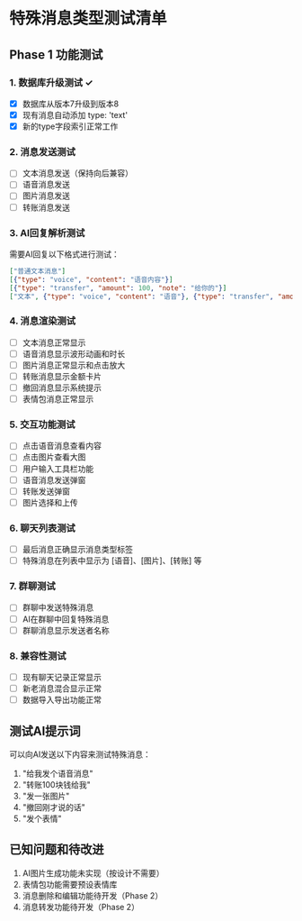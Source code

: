 # 特殊消息类型测试清单

## Phase 1 功能测试

### 1. 数据库升级测试 ✓
- [x] 数据库从版本7升级到版本8 
- [x] 现有消息自动添加 type: 'text'
- [x] 新的type字段索引正常工作

### 2. 消息发送测试
- [ ] 文本消息发送（保持向后兼容）
- [ ] 语音消息发送
- [ ] 图片消息发送
- [ ] 转账消息发送

### 3. AI回复解析测试
需要AI回复以下格式进行测试：
```json
["普通文本消息"]
[{"type": "voice", "content": "语音内容"}]
[{"type": "transfer", "amount": 100, "note": "给你的"}]
["文本", {"type": "voice", "content": "语音"}, {"type": "transfer", "amount": 50, "note": "买咖啡"}]
```

### 4. 消息渲染测试
- [ ] 文本消息正常显示
- [ ] 语音消息显示波形动画和时长
- [ ] 图片消息正常显示和点击放大
- [ ] 转账消息显示金额卡片
- [ ] 撤回消息显示系统提示
- [ ] 表情包消息正常显示

### 5. 交互功能测试
- [ ] 点击语音消息查看内容
- [ ] 点击图片查看大图
- [ ] 用户输入工具栏功能
- [ ] 语音消息发送弹窗
- [ ] 转账发送弹窗
- [ ] 图片选择和上传

### 6. 聊天列表测试
- [ ] 最后消息正确显示消息类型标签
- [ ] 特殊消息在列表中显示为 [语音]、[图片]、[转账] 等

### 7. 群聊测试
- [ ] 群聊中发送特殊消息
- [ ] AI在群聊中回复特殊消息
- [ ] 群聊消息显示发送者名称

### 8. 兼容性测试
- [ ] 现有聊天记录正常显示
- [ ] 新老消息混合显示正常
- [ ] 数据导入导出功能正常

## 测试AI提示词

可以向AI发送以下内容来测试特殊消息：

1. "给我发个语音消息"
2. "转账100块钱给我"  
3. "发一张图片"
4. "撤回刚才说的话"
5. "发个表情"

## 已知问题和待改进

1. AI图片生成功能未实现（按设计不需要）
2. 表情包功能需要预设表情库
3. 消息删除和编辑功能待开发（Phase 2）
4. 消息转发功能待开发（Phase 2）
